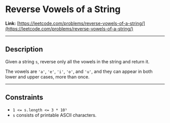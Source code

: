 # Reverse Vowels of a String

**Link:** [https://leetcode.com/problems/reverse-vowels-of-a-string/](https://leetcode.com/problems/reverse-vowels-of-a-string/)

---

## Description

Given a string `s`, reverse only all the vowels in the string and return it.

The vowels are `'a'`, `'e'`, `'i'`, `'o'`, and `'u'`, and they can appear in both lower and upper cases, more than once.

---

## Constraints

- `1 <= s.length <= 3 * 10⁵`  
- `s` consists of printable ASCII characters.

